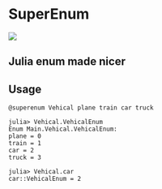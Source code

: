 # SuperEnum

![](https://ci.appveyor.com/api/projects/status/github/kindlychung/SuperEnum.jl?branch=master&svg=true&retina=true)

## Julia enum made nicer

## Usage

	@superenum Vehical plane train car truck

	julia> Vehical.VehicalEnum
	Enum Main.Vehical.VehicalEnum:
	plane = 0
	train = 1
	car = 2
	truck = 3

	julia> Vehical.car
	car::VehicalEnum = 2
